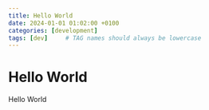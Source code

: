 ```yaml
---
title: Hello World
date: 2024-01-01 01:02:00 +0100
categories: [development]
tags: [dev]     # TAG names should always be lowercase
---
```


# Hello World

Hello World
